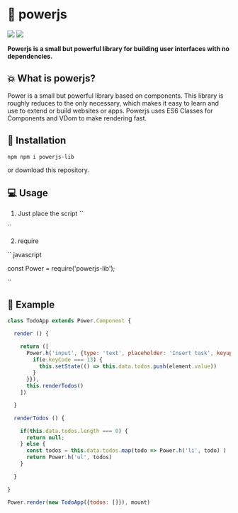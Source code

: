 # 👊 powerjs

<p align="left">
  <img src="https://img.shields.io/github/license/janmarkuslanger/powerjs.svg?style=flat-square">
  <img src="https://img.shields.io/github/size/janmarkuslanger/powerjs/dist/power.js.svg?style=flat-square">
</p>

**Powerjs is a small but powerful library for building user interfaces with no dependencies.**

## 💥 What is powerjs?

Power is a small but powerful library based on components.
This library is roughly reduces to the only necessary, which makes it easy to learn and use to extend or build websites or apps.
Powerjs uses ES6 Classes for Components and VDom to make rendering fast.

## 📁 Installation

`` npm
  npm i powerjs-lib
``

or download this repository.

## 💻 Usage

1. Just place the script
``
<script src="https://unpkg.com/powerjs-lib@latest/dist/power.js"></script>
<script>
  // Power is now available globally 
  console.log(Power)
</script>
``

2. require

`` javascript

  const Power = require('powerjs-lib');

``


## 🌟 Example

``` javascript
class TodoApp extends Power.Component {

  render () {

    return ([
      Power.h('input', {type: 'text', placeholder: 'Insert task', keyup: (e, element) => {
        if(e.keyCode === 13) {
          this.setState(() => this.data.todos.push(element.value))
        }
      }}),
      this.renderTodos()
    ])

  }

  renderTodos () {

    if(this.data.todos.length === 0) {
      return null;
    } else {
      const todos = this.data.todos.map(todo => Power.h('li', todo) )
      return Power.h('ul', todos)
    }

  }

}

Power.render(new TodoApp({todos: []}), mount)
```
